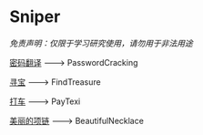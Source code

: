 # Sniper

*免责声明：仅限于学习研究使用，请勿用于非法用途*

[密码翻译](https://www.nowcoder.com/test/question/136de4a719954361a8e9e41c8c4ad855?pid=9439037&tid=14952974)
---> PasswordCracking

[寻宝](https://www.nowcoder.com/question/next?pid=9439037&qid=23650&tid=14952974)
---> FindTreasure

[打车](https://www.nowcoder.com/question/next?pid=9439037&qid=23650&tid=14952974)
---> PayTexi

[美丽的项链](https://www.nowcoder.com/question/next?pid=9439037&qid=140939&tid=14952974)
---> BeautifulNecklace




[]()

[]()


